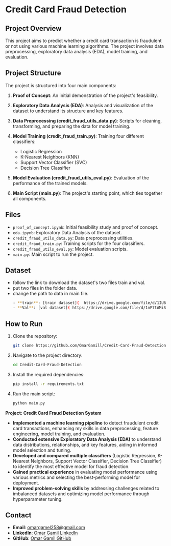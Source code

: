 # Credit Card Fraud Detection

## Project Overview
This project aims to predict whether a credit card transaction is fraudulent or not using various machine learning algorithms. The project involves data preprocessing, exploratory data analysis (EDA), model training, and evaluation.

## Project Structure
The project is structured into four main components:

1. **Proof of Concept**: An initial demonstration of the project's feasibility.
2. **Exploratory Data Analysis (EDA)**: Analysis and visualization of the dataset to understand its structure and key features.
3. **Data Preprocessing (credit_fraud_utils_data.py)**: Scripts for cleaning, transforming, and preparing the data for model training.
4. **Model Training (credit_fraud_train.py)**: Training four different classifiers:
   - Logistic Regression
   - K-Nearest Neighbors (KNN)
   - Support Vector Classifier (SVC)
   - Decision Tree Classifier

5. **Model Evaluation (credit_fraud_utils_eval.py)**: Evaluation of the performance of the trained models.
6. **Main Script (main.py)**: The project's starting point, which ties together all components.

## Files
- `proof_of_concept.ipynb`: Initial feasibility study and proof of concept.
- `eda.ipynb`: Exploratory Data Analysis of the dataset.
- `credit_fraud_utils_data.py`: Data preprocessing utilities.
- `credit_fraud_train.py`: Training scripts for the four classifiers.
- `credit_fraud_utils_eval.py`: Model evaluation scripts.
- `main.py`: Main script to run the project.

## Dataset
- follow the link to download the dataset's two files train and val.
- put two files in the folder data.
- change the path to data in main file.
   ```bash
   - **train**: [train dataset](  https://drive.google.com/file/d/1IU6HMKxAaDORxw406XTChg92MF46mnqD/view?usp=sharing)
   - **Val**: [val dataset]( https://drive.google.com/file/d/1nP7tAMiSdh5aV9GJEI16tJ2PJse-avrr/view?usp=sharing)
  
## How to Run
1. Clone the repository:
   ```bash
   git clone https://github.com/OmarGamill/Credit-Card-Fraud-Detection.git

2. Navigate to the project directory:
    ```bash
    cd Credit-Card-Fraud-Detection
    
3. Install the required dependencies:
   ```bash
   pip install -r requirements.txt

4. Run the main script:
   ```bash
   python main.py


**Project: Credit Card Fraud Detection System**

- **Implemented a machine learning pipeline** to detect fraudulent credit card transactions, enhancing my skills in data preprocessing, feature engineering, model training, and evaluation.
- **Conducted extensive Exploratory Data Analysis (EDA)** to understand data distributions, relationships, and key features, aiding in informed model selection and tuning.
- **Developed and compared multiple classifiers** (Logistic Regression, K-Nearest Neighbors, Support Vector Classifier, Decision Tree Classifier) to identify the most effective model for fraud detection.
- **Gained practical experience** in evaluating model performance using various metrics and selecting the best-performing model for deployment.
- **Improved problem-solving skills** by addressing challenges related to imbalanced datasets and optimizing model performance through hyperparameter tuning.


## Contact
- **Email**: omargamel258@gmail.com
- **LinkedIn**: [Omar Gamil LinkedIn](https://www.linkedin.com/in/omar-gamel-8628531b3/)
- **GitHub**: [Omar Gamil GitHub](https://github.com/OmarGamill)

